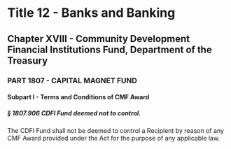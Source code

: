 
# Title 12 - Banks and Banking
## Chapter XVIII - Community Development Financial Institutions Fund, Department of the Treasury
### PART 1807 - CAPITAL MAGNET FUND
#### Subpart I - Terms and Conditions of CMF Award
##### § 1807.906 CDFI Fund deemed not to control.

The CDFI Fund shall not be deemed to control a Recipient by reason of any CMF Award provided under the Act for the purpose of any applicable law.
